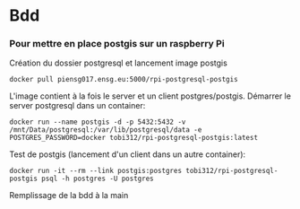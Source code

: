 # Bdd

### Pour mettre en place postgis sur un raspberry Pi

Création du dossier postgresql et lancement image postgis

    docker pull piensg017.ensg.eu:5000/rpi-postgresql-postgis

L'image contient à la fois le server et un client postgres/postgis.
Démarrer le server postgresql dans un container:  

    docker run --name postgis -d -p 5432:5432 -v /mnt/Data/postgresql:/var/lib/postgresql/data -e POSTGRES_PASSWORD=docker tobi312/rpi-postgresql-postgis:latest

Test de postgis (lancement d'un client dans un autre container):  

    docker run -it --rm --link postgis:postgres tobi312/rpi-postgresql-postgis psql -h postgres -U postgres

Remplissage de la bdd à la main
